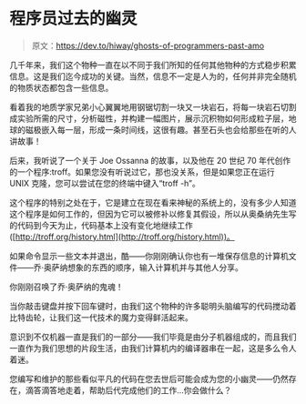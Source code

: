 # 程序员过去的幽灵

> 原文：<https://dev.to/hiway/ghosts-of-programmers-past-amo>

几千年来，我们这个物种一直在以不同于我们所知的任何其他物种的方式稳步积累信息。这是我们迄今成功的关键。当然，信息不一定是人为的，任何并非完全随机的物质状态都包含一些信息。

看着我的地质学家兄弟小心翼翼地用钢锯切割一块又一块岩石，将每一块岩石切割成实验所需的尺寸，分析磁性，并构建一幅图片，展示沉积物如何形成粒子层，地球的磁极嵌入每一层，形成一条时间线，这很有趣。甚至石头也会给那些在听的人讲故事！

后来，我听说了一个关于 Joe Ossanna 的故事，以及他在 20 世纪 70 年代创作的一个程序:troff。如果您没有听说过它，那也没关系，但是如果您正在运行 UNIX 克隆，您可以尝试在您的终端中键入“troff -h”。

这个程序的特别之处在于，它是建立在现在看来神秘的系统上的，没有多少人知道这个程序是如何工作的，但因为它可以被修补以修复其假设，所以从奥桑纳先生写的代码到今天为止，代码基本上没有变化地继续工作([http://troff.org/history.html](http://troff.org/history.html))。

如果命令显示一些文本并退出，酷——你刚刚确认你也有一堆保存信息的计算机文件——乔·奥萨纳想象的东西的顺序，输入计算机并与其他人分享。

你刚刚召唤了乔·奥萨纳的鬼魂！

当你敲击键盘并按下回车键时，由我们这个物种的许多聪明头脑编写的代码搅动着比特齿轮，让我们这一代技术的魔力变得鲜活起来。

意识到不仅机器一直是我们的一部分——我们毕竟是由分子机器组成的，而且我们一直作为我们思想的片段生活，由我们计算机内的编译器串在一起，这是多么令人着迷。

您编写和维护的那些看似平凡的代码在您去世后可能会成为您的小幽灵——仍然存在，滴答滴答地走着，帮助后代完成他们的工作...你会做什么？